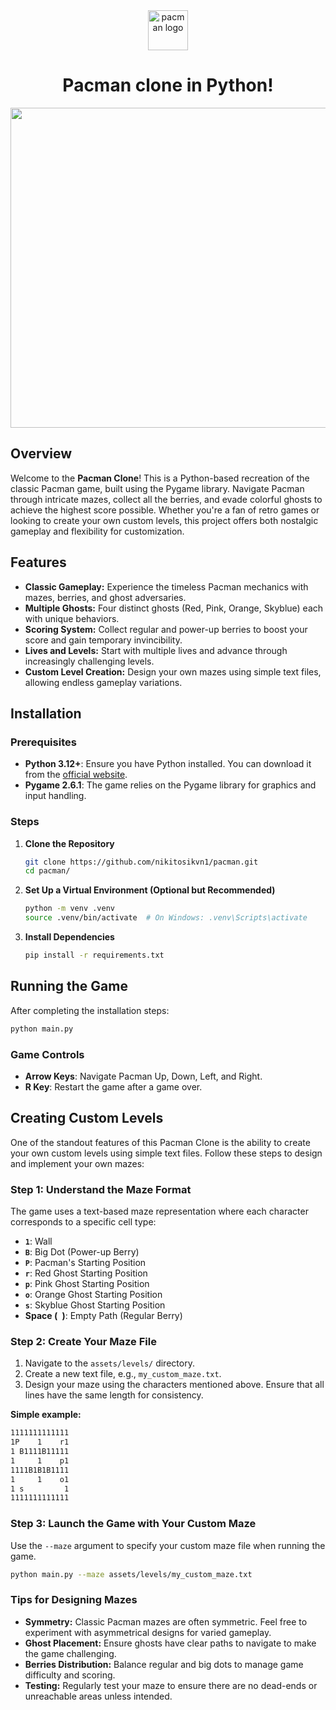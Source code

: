 <div align="center" width="100%">
    <img width="64" height="64" src="https://img.icons8.com/cotton/64/pacman.png" alt="pacman logo"/>
    <h1>Pacman clone in Python!</h1>
    <img src="assets/demo/demo.gif" width="512" height="512"/>
</div>

## Overview

Welcome to the **Pacman Clone**! This is a Python-based recreation of the classic Pacman game, built using the Pygame library. Navigate Pacman through intricate mazes, collect all the berries, and evade colorful ghosts to achieve the highest score possible. Whether you're a fan of retro games or looking to create your own custom levels, this project offers both nostalgic gameplay and flexibility for customization.

## Features

- **Classic Gameplay:** Experience the timeless Pacman mechanics with mazes, berries, and ghost adversaries.
- **Multiple Ghosts:** Four distinct ghosts (Red, Pink, Orange, Skyblue) each with unique behaviors.
- **Scoring System:** Collect regular and power-up berries to boost your score and gain temporary invincibility.
- **Lives and Levels:** Start with multiple lives and advance through increasingly challenging levels.
- **Custom Level Creation:** Design your own mazes using simple text files, allowing endless gameplay variations.

## Installation

### Prerequisites

- **Python 3.12+**: Ensure you have Python installed. You can download it from the [official website](https://www.python.org/downloads/).
- **Pygame 2.6.1**: The game relies on the Pygame library for graphics and input handling.

### Steps

1. **Clone the Repository**

   ```bash
   git clone https://github.com/nikitosikvn1/pacman.git
   cd pacman/
   ```

2. **Set Up a Virtual Environment (Optional but Recommended)**

   ```bash
   python -m venv .venv
   source .venv/bin/activate  # On Windows: .venv\Scripts\activate
   ```

3. **Install Dependencies**

   ```bash
   pip install -r requirements.txt
   ```

## Running the Game

After completing the installation steps:

```bash
python main.py
```

### Game Controls

- **Arrow Keys**: Navigate Pacman Up, Down, Left, and Right.
- **R Key**: Restart the game after a game over.

## Creating Custom Levels

One of the standout features of this Pacman Clone is the ability to create your own custom levels using simple text files. Follow these steps to design and implement your own mazes:

### Step 1: Understand the Maze Format

The game uses a text-based maze representation where each character corresponds to a specific cell type:

- **`1`**: Wall
- **`B`**: Big Dot (Power-up Berry)
- **`P`**: Pacman's Starting Position
- **`r`**: Red Ghost Starting Position
- **`p`**: Pink Ghost Starting Position
- **`o`**: Orange Ghost Starting Position
- **`s`**: Skyblue Ghost Starting Position
- **Space (` `)**: Empty Path (Regular Berry)

### Step 2: Create Your Maze File

1. Navigate to the `assets/levels/` directory.
2. Create a new text file, e.g., `my_custom_maze.txt`.
3. Design your maze using the characters mentioned above. Ensure that all lines have the same length for consistency.

**Simple example:**

```txt
1111111111111
1P    1    r1
1 B1111B11111
1     1    p1
1111B1B1B1111
1     1    o1
1 s         1
1111111111111
```

### Step 3: Launch the Game with Your Custom Maze

Use the `--maze` argument to specify your custom maze file when running the game.

```bash
python main.py --maze assets/levels/my_custom_maze.txt
```

### Tips for Designing Mazes

- **Symmetry:** Classic Pacman mazes are often symmetric. Feel free to experiment with asymmetrical designs for varied gameplay.
- **Ghost Placement:** Ensure ghosts have clear paths to navigate to make the game challenging.
- **Berries Distribution:** Balance regular and big dots to manage game difficulty and scoring.
- **Testing:** Regularly test your maze to ensure there are no dead-ends or unreachable areas unless intended.
